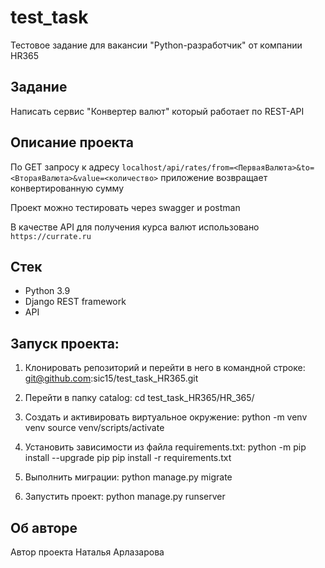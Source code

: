 # test_task
Тестовое задание для вакансии "Python-разработчик" от компании HR365

## Задание 
Написать сервис "Конвертер валют" который работает по REST-API

## Описание проекта 
По GET запросу к адресу `localhost/api/rates/from=<ПерваяВалюта>&to=<ВтораяВалюта>&value=<количество>` приложение возвращает конвертированную сумму

Проект можно тестировать через swagger и postman

В качестве API для получения курса валют использовано `https://currate.ru`

## Стек 

- Python 3.9
- Django REST framework
- API

## Запуcк проекта: 

1) Клонировать репозиторий и перейти в него в командной строке:
git@github.com:sic15/test_task_HR365.git

2) Перейти в папку catalog:
cd test_task_HR365/HR_365/

3) Cоздать и активировать виртуальное окружение:
python -m venv venv 
source venv/scripts/activate

4) Установить зависимости из файла requirements.txt:
python -m pip install --upgrade pip pip install -r requirements.txt

5) Выполнить миграции:
python manage.py migrate

6) Запустить проект:
python manage.py runserver

## Об авторе 
Автор проекта Наталья Арлазарова
